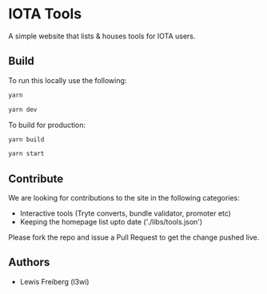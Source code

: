 # IOTA Tools
A simple website that lists & houses tools for IOTA users.

## Build 
To run this locally use the following:
```bash
yarn

yarn dev
```

To build for production:
```bash
yarn build

yarn start
```

## Contribute 

We are looking for contributions to the site in the following categories:
- Interactive tools (Tryte converts, bundle validator, promoter etc)
- Keeping the homepage list upto date ('./libs/tools.json')

Please fork the repo and issue a Pull Request to get the change pushed live.

## Authors
- Lewis Freiberg (l3wi)